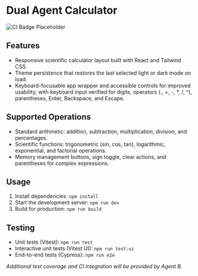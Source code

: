 # Dual Agent Calculator

![CI Badge Placeholder](https://img.shields.io/badge/CI-pending-lightgrey)

## Features
- Responsive scientific calculator layout built with React and Tailwind CSS.
- Theme persistence that restores the last selected light or dark mode on load.
- Keyboard-focusable app wrapper and accessible controls for improved usability, with keyboard input verified for digits, operators (., +, -, *, /, ^), parentheses, Enter, Backspace, and Escape.

## Supported Operations
- Standard arithmetic: addition, subtraction, multiplication, division, and percentages.
- Scientific functions: trigonometric (sin, cos, tan), logarithmic, exponential, and factorial operations.
- Memory management buttons, sign toggle, clear actions, and parentheses for complex expressions.

## Usage
1. Install dependencies: `npm install`
2. Start the development server: `npm run dev`
3. Build for production: `npm run build`

## Testing
- Unit tests (Vitest): `npm run test`
- Interactive unit tests (Vitest UI): `npm run test:ui`
- End-to-end tests (Cypress): `npm run e2e`

_Additional test coverage and CI integration will be provided by Agent B._
